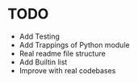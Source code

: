 # TODO

- Add Testing
- Add Trappings of Python module
- Real readme file structure
- Add Builtin list
- Improve with real codebases
